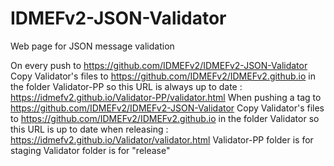 # IDMEFv2-JSON-Validator
Web page for JSON message validation

On every push to https://github.com/IDMEFv2/IDMEFv2-JSON-Validator
Copy Validator's files to https://github.com/IDMEFv2/IDMEFv2.github.io in the folder Validator-PP so this URL is always up to date :  https://idmefv2.github.io/Validator-PP/validator.html
When pushing a tag to  https://github.com/IDMEFv2/IDMEFv2-JSON-Validator
Copy Validator's files to https://github.com/IDMEFv2/IDMEFv2.github.io in the folder Validator so this URL is up to date when releasing :  https://idmefv2.github.io/Validator/validator.html
Validator-PP folder is for staging
Validator folder is for "release"
